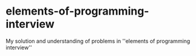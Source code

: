 # elements-of-programming-interview
My solution and understanding of problems in ''elements of programming interview''
